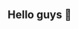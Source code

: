 ## Hello guys 👋

<!--
**curltz-mt/curltz-mt** is a ✨ _special_ ✨ repository because its `README.md` (this file) appears on your GitHub profile.

Here are some ideas to get you started:

- 🌱 I’m currently learning Computer Science
- 💬 Ask me about anything
- 😄 Pronouns: he/him
- ⚡ Fun fact: I like eggs
-->
